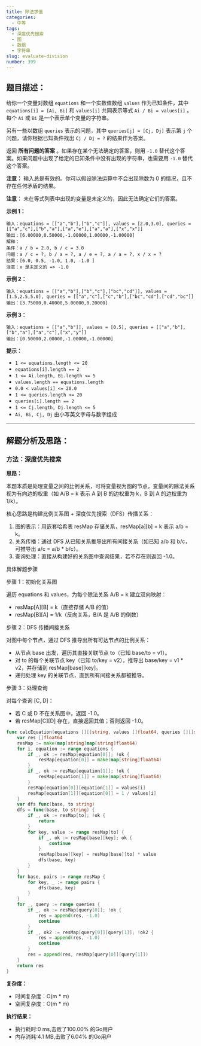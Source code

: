 ```yaml
---
title: 除法求值
categories:
  - 中等
tags: 
  - 深度优先搜索
  - 图
  - 数组
  - 字符串
slug: evaluate-division
number: 399
---
```


## 题目描述：

给你一个变量对数组 `equations` 和一个实数值数组 `values` 作为已知条件，其中 `equations[i] = [Ai, Bi]` 和 `values[i]` 共同表示等式 `Ai / Bi = values[i]` 。每个 `Ai` 或 `Bi` 是一个表示单个变量的字符串。

另有一些以数组 `queries` 表示的问题，其中 `queries[j] = [Cj, Dj]` 表示第 `j` 个问题，请你根据已知条件找出 `Cj / Dj = ?` 的结果作为答案。

返回 **所有问题的答案** 。如果存在某个无法确定的答案，则用 `-1.0` 替代这个答案。如果问题中出现了给定的已知条件中没有出现的字符串，也需要用 `-1.0` 替代这个答案。

**注意：** 输入总是有效的。你可以假设除法运算中不会出现除数为 0 的情况，且不存在任何矛盾的结果。

**注意：** 未在等式列表中出现的变量是未定义的，因此无法确定它们的答案。

**示例 1：**

```
输入：equations = [["a","b"],["b","c"]], values = [2.0,3.0], queries = [["a","c"],["b","a"],["a","e"],["a","a"],["x","x"]]
输出：[6.00000,0.50000,-1.00000,1.00000,-1.00000]
解释：
条件：a / b = 2.0, b / c = 3.0
问题：a / c = ?, b / a = ?, a / e = ?, a / a = ?, x / x = ?
结果：[6.0, 0.5, -1.0, 1.0, -1.0 ]
注意：x 是未定义的 => -1.0
```

**示例 2：**

```
输入：equations = [["a","b"],["b","c"],["bc","cd"]], values = [1.5,2.5,5.0], queries = [["a","c"],["c","b"],["bc","cd"],["cd","bc"]]
输出：[3.75000,0.40000,5.00000,0.20000]

```

**示例 3：**

```
输入：equations = [["a","b"]], values = [0.5], queries = [["a","b"],["b","a"],["a","c"],["x","y"]]
输出：[0.50000,2.00000,-1.00000,-1.00000]

```

**提示：**

- `1 <= equations.length <= 20`
- `equations[i].length == 2`
- `1 <= Ai.length, Bi.length <= 5`
- `values.length == equations.length`
- `0.0 < values[i] <= 20.0`
- `1 <= queries.length <= 20`
- `queries[i].length == 2`
- `1 <= Cj.length, Dj.length <= 5`
- `Ai, Bi, Cj, Dj` 由小写英文字母与数字组成

---
## 解题分析及思路：

### 方法：深度优先搜索

**思路：**


本题本质是处理变量之间的比例关系，可将变量视为图的节点，变量间的除法关系视为有向边的权重（如 A/B = k 表示 A 到 B 的边权重为 k，B 到 A 的边权重为 1/k）。

核心思路是构建比例关系图 + 深度优先搜索（DFS）传播关系：

1. 图的表示：用嵌套哈希表 resMap 存储关系，resMap[a][b] = k 表示 a/b = k。
2. 关系传播：通过 DFS 从已知关系推导出所有间接关系（如已知 a/b 和 b/c，可推导出 a/c = a/b * b/c）。
3. 查询处理：直接从构建好的关系图中查询结果，若不存在则返回 -1.0。

具体解题步骤

步骤 1：初始化关系图

遍历 equations 和 values，为每个除法关系 A/B = k 建立双向映射：

- resMap[A][B] = k（直接存储 A/B 的值）
- resMap[B][A] = 1/k（反向关系，B/A 是 A/B 的倒数）

步骤 2：DFS 传播间接关系

对图中每个节点，通过 DFS 推导出所有可达节点的比例关系：

- 从节点 base 出发，遍历其直接关联节点 to（已知 base/to = v1）。
- 对 to 的每个关联节点 key（已知 to/key = v2），推导出 base/key = v1 * v2，并存储到 resMap[base][key]。
- 递归处理 key 的关联节点，直到所有间接关系都被推导。

步骤 3：处理查询

对每个查询 [C, D]：

- 若 C 或 D 不在关系图中，返回 -1.0。
- 若 resMap[C][D] 存在，直接返回其值；否则返回 -1.0。


```go
func calcEquation(equations [][]string, values []float64, queries [][]string) []float64 {
	var res []float64
	resMap := make(map[string]map[string]float64)
	for i, equation := range equations {
		if _, ok := resMap[equation[0]]; !ok {
			resMap[equation[0]] = make(map[string]float64)
		}
		if _, ok := resMap[equation[1]]; !ok {
			resMap[equation[1]] = make(map[string]float64)
		}
		resMap[equation[0]][equation[1]] = values[i]
		resMap[equation[1]][equation[0]] = 1 / values[i]
	}
	var dfs func(base, to string)
	dfs = func(base, to string) {
		if _, ok := resMap[to]; !ok {
			return
		}
		for key, value := range resMap[to] {
			if _, ok := resMap[base][key]; ok {
				continue
			}
			resMap[base][key] = resMap[base][to] * value
			dfs(base, key)
		}
	}
	for base, pairs := range resMap {
		for key, _ := range pairs {
			dfs(base, key)
		}
	}
	for _, query := range queries {
		if _, ok := resMap[query[0]]; !ok {
			res = append(res, -1.0)
			continue
		}
		if _, ok2 := resMap[query[0]][query[1]]; !ok2 {
			res = append(res, -1.0)
			continue
		}
		res = append(res, resMap[query[0]][query[1]])
	}
	return res
}
```


**复杂度：**

- 时间复杂度：O(m * m)
- 空间复杂度：O(m * m)

**执行结果：**

- 执行耗时:0 ms,击败了100.00% 的Go用户
- 内存消耗:4.1 MB,击败了6.04% 的Go用户
